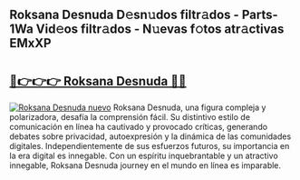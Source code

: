 ## Roksana Desnuda D𝚎sn𝚞dos filtr𝚊dos - Parts-1Wa Vid𝚎os filtr𝚊dos - N𝚞evas f𝚘tos atr𝚊ctivas EMxXP

# <h2><a href="http://mb3ovc8.tromn.icu/?c=Roksana+Desnuda">🔗👉👉👉 Roksana Desnuda 🔗🔗</a></h2>

[![Roksana Desnuda nuevo](https://i.imgur.com/pEAQMta.gif)](http://mb3ovc8.tromn.icu/?c=Roksana+Desnuda)
Roksana Desnuda, una figura compleja y polarizadora, desafía la comprensión fácil. Su distintivo estilo de comunicación en línea ha cautivado y provocado críticas, generando debates sobre privacidad, autoexpresión y la dinámica de las comunidades digitales. Independientemente de sus esfuerzos futuros, su importancia en la era digital es innegable. Con un espíritu inquebrantable y un atractivo innegable, Roksana Desnuda journey en el mundo en línea es imparable.

